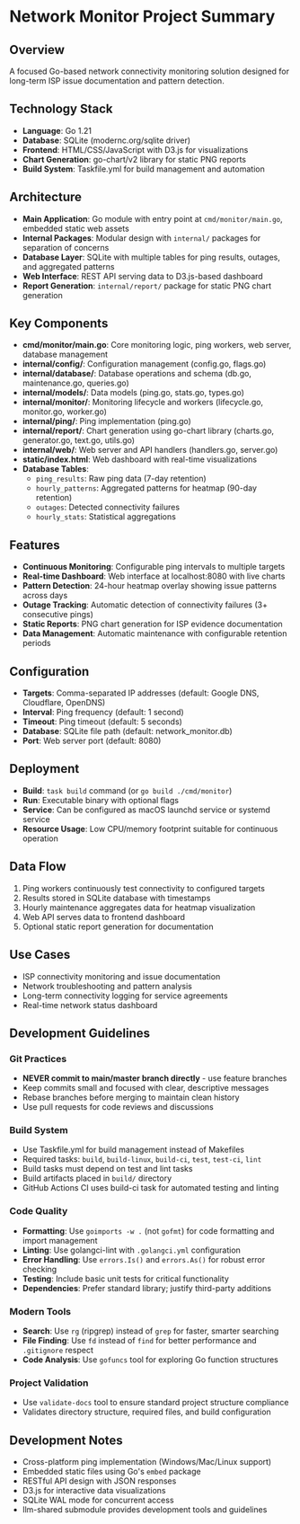 # Network Monitor Project Summary

## Overview

A focused Go-based network connectivity monitoring solution designed for long-term ISP issue documentation and pattern detection.

## Technology Stack

- **Language**: Go 1.21
- **Database**: SQLite (modernc.org/sqlite driver)
- **Frontend**: HTML/CSS/JavaScript with D3.js for visualizations
- **Chart Generation**: go-chart/v2 library for static PNG reports
- **Build System**: Taskfile.yml for build management and automation

## Architecture

- **Main Application**: Go module with entry point at `cmd/monitor/main.go`, embedded static web assets
- **Internal Packages**: Modular design with `internal/` packages for separation of concerns
- **Database Layer**: SQLite with multiple tables for ping results, outages, and aggregated patterns
- **Web Interface**: REST API serving data to D3.js-based dashboard
- **Report Generation**: `internal/report/` package for static PNG chart generation

## Key Components

- **cmd/monitor/main.go**: Core monitoring logic, ping workers, web server, database management
- **internal/config/**: Configuration management (config.go, flags.go)
- **internal/database/**: Database operations and schema (db.go, maintenance.go, queries.go)
- **internal/models/**: Data models (ping.go, stats.go, types.go)
- **internal/monitor/**: Monitoring lifecycle and workers (lifecycle.go, monitor.go, worker.go)
- **internal/ping/**: Ping implementation (ping.go)
- **internal/report/**: Chart generation using go-chart library (charts.go, generator.go, text.go, utils.go)
- **internal/web/**: Web server and API handlers (handlers.go, server.go)
- **static/index.html**: Web dashboard with real-time visualizations
- **Database Tables**:
  - `ping_results`: Raw ping data (7-day retention)
  - `hourly_patterns`: Aggregated patterns for heatmap (90-day retention)
  - `outages`: Detected connectivity failures
  - `hourly_stats`: Statistical aggregations

## Features

- **Continuous Monitoring**: Configurable ping intervals to multiple targets
- **Real-time Dashboard**: Web interface at localhost:8080 with live charts
- **Pattern Detection**: 24-hour heatmap overlay showing issue patterns across days
- **Outage Tracking**: Automatic detection of connectivity failures (3+ consecutive pings)
- **Static Reports**: PNG chart generation for ISP evidence documentation
- **Data Management**: Automatic maintenance with configurable retention periods

## Configuration

- **Targets**: Comma-separated IP addresses (default: Google DNS, Cloudflare, OpenDNS)
- **Interval**: Ping frequency (default: 1 second)
- **Timeout**: Ping timeout (default: 5 seconds)
- **Database**: SQLite file path (default: network_monitor.db)
- **Port**: Web server port (default: 8080)

## Deployment

- **Build**: `task build` command (or `go build ./cmd/monitor`)
- **Run**: Executable binary with optional flags
- **Service**: Can be configured as macOS launchd service or systemd service
- **Resource Usage**: Low CPU/memory footprint suitable for continuous operation

## Data Flow

1. Ping workers continuously test connectivity to configured targets
2. Results stored in SQLite database with timestamps
3. Hourly maintenance aggregates data for heatmap visualization
4. Web API serves data to frontend dashboard
5. Optional static report generation for documentation

## Use Cases

- ISP connectivity monitoring and issue documentation
- Network troubleshooting and pattern analysis
- Long-term connectivity logging for service agreements
- Real-time network status dashboard

## Development Guidelines

### Git Practices

- **NEVER commit to main/master branch directly** - use feature branches
- Keep commits small and focused with clear, descriptive messages
- Rebase branches before merging to maintain clean history
- Use pull requests for code reviews and discussions

### Build System

- Use Taskfile.yml for build management instead of Makefiles
- Required tasks: `build`, `build-linux`, `build-ci`, `test`, `test-ci`, `lint`
- Build tasks must depend on test and lint tasks
- Build artifacts placed in `build/` directory
- GitHub Actions CI uses build-ci task for automated testing and linting

### Code Quality

- **Formatting**: Use `goimports -w .` (not `gofmt`) for code formatting and import management
- **Linting**: Use golangci-lint with `.golangci.yml` configuration
- **Error Handling**: Use `errors.Is()` and `errors.As()` for robust error checking
- **Testing**: Include basic unit tests for critical functionality
- **Dependencies**: Prefer standard library; justify third-party additions

### Modern Tools

- **Search**: Use `rg` (ripgrep) instead of `grep` for faster, smarter searching
- **File Finding**: Use `fd` instead of `find` for better performance and `.gitignore` respect
- **Code Analysis**: Use `gofuncs` tool for exploring Go function structures

### Project Validation

- Use `validate-docs` tool to ensure standard project structure compliance
- Validates directory structure, required files, and build configuration

## Development Notes

- Cross-platform ping implementation (Windows/Mac/Linux support)
- Embedded static files using Go's `embed` package
- RESTful API design with JSON responses
- D3.js for interactive data visualizations
- SQLite WAL mode for concurrent access
- llm-shared submodule provides development tools and guidelines
